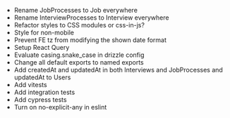 - Rename JobProcesses to Job everywhere
- Rename InterviewProcesses to Interview everywhere
- Refactor styles to CSS modules or css-in-js?
- Style for non-mobile
- Prevent FE tz from modifying the shown date format
- Setup React Query
- Evaluate casing.snake_case in drizzle config
- Change all default exports to named exports
- Add createdAt and updatedAt in both Interviews and JobProcesses and updatedAt to Users
- Add vitests
- Add integration tests
- Add cypress tests
- Turn on no-explicit-any in eslint